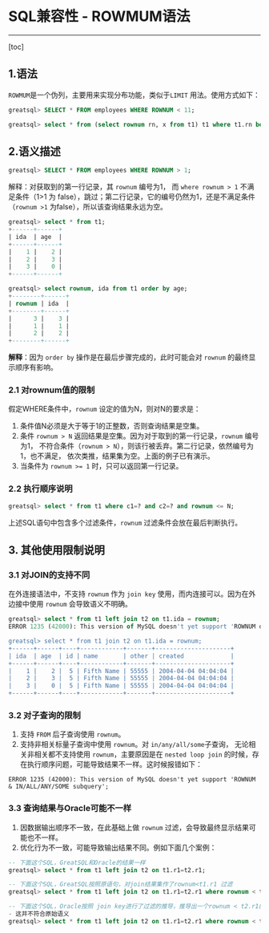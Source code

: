 # SQL兼容性 - ROWMUM语法
---

[toc]

## 1.语法

`ROWMUM`是一个伪列，主要用来实现分布功能，类似于`LIMIT` 用法。使用方式如下：

```sql
greatsql> SELECT * FROM employees WHERE ROWNUM < 11;

greatsql> select * from (select rownum rn, x from t1) t1 where t1.rn between 3 and 5;
```

## 2.语义描述

```sql
greatsql> SELECT * FROM employees WHERE ROWNUM > 1;
```

解释：对获取到的第一行记录，其 `rownum` 编号为1， 而 `where rownum > 1` 不满足条件（1>1 为 false），跳过；第二行记录，它的编号仍然为1，还是不满足条件（`rownum >1` 为false），所以该查询结果永远为空。

```sql
greatsql> select * from t1;
+------+------+
| ida  | age  |
+------+------+
|    1 |    2 |
|    2 |    3 |
|    3 |    0 |
+------+------+

greatsql> select rownum, ida from t1 order by age;
+--------+------+
| rownum | ida  |
+--------+------+
|      3 |    3 |
|      1 |    1 |
|      2 |    2 |
+--------+------+
```

**解释**：因为 `order by` 操作是在最后步骤完成的，此时可能会对 `rownum` 的最终显示顺序有影响。

### 2.1 对rownum值的限制
假定WHERE条件中，`rownum` 设定的值为N，则对N的要求是：

1. 条件值N必须是大于等于1的正整数，否则查询结果是空集。
2. 条件 `rownum > N` 返回结果是空集。因为对于取到的第一行记录，`rownum` 编号为1， 不符合条件（`rownum > N`），则该行被丢弃。第二行记录，依然编号为1，也不满足， 依次类推，结果集为空。上面的例子已有演示。
3. 当条件为 `rownum >= 1` 时，只可以返回第一行记录。


### 2.2 执行顺序说明
```sql
greatsql> select * from t1 where c1=? and c2=? and rownum <= N;
```
上述SQL语句中包含多个过滤条件，`rownum` 过滤条件会放在最后判断执行。

## 3. 其他使用限制说明

### 3.1 对JOIN的支持不同
在外连接语法中，不支持 `rownum` 作为 `join key` 使用，而内连接可以。因为在外边接中使用 `rownum` 会导致语义不明确。

```sql
greatsql> select * from t1 left join t2 on t1.ida = rownum;
ERROR 1235 (42000): This version of MySQL doesn't yet support 'ROWNUM occur in outer join on conditions.'

greatsql> select * from t1 join t2 on t1.ida = rownum;
+------+------+----+------------+-------+---------------------+
| ida  | age  | id | name       | other | created             |
+------+------+----+------------+-------+---------------------+
|    1 |    2 |  5 | Fifth Name | 55555 | 2004-04-04 04:04:04 |
|    2 |    3 |  5 | Fifth Name | 55555 | 2004-04-04 04:04:04 |
|    3 |    0 |  5 | Fifth Name | 55555 | 2004-04-04 04:04:04 |
+------+------+----+------------+-------+---------------------+
```

### 3.2 对子查询的限制
1. 支持 `FROM` 后子查询使用 `rownum`。
2. 支持非相关标量子查询中使用 `rownum`。对 `in/any/all/some`子查询， 无论相关非相关都不支持使用 `rownum`，主要原因是在 `nested loop join` 的时候，存在执行顺序问题，可能导致结果不一样。这时候报错如下：
```
ERROR 1235 (42000): This version of MySQL doesn't yet support 'ROWNUM & IN/ALL/ANY/SOME subquery';
```

### 3.3 查询结果与Oracle可能不一样
1. 因数据输出顺序不一致，在此基础上做 `rownum` 过滤，会导致最终显示结果可能也不一样。
2. 优化行为不一致，可能导致输出结果不同。例如下面几个案例：
```sql
-- 下面这个SQL，GreatSQL和Oracle的结果一样
greatsql> select * from t1 left join t2 on t1.r1=t2.r1; 

-- 下面这个SQL，GreatSQL按照原语句，对join结果集作了rownum<t1.r1 过滤
greatsql> select * from t1 left join t2 on t1.r1=t2.r1 where rownum < t1.r1;

-- 下面这个SQL，Oracle按照 join key进行了过滤的推导，推导出一个rownum < t2.r1的过滤，这样，就将最终结果集中t2表产生的null行都过滤掉了
- 这并不符合原始语义
greatsql> select * from t1 left join t2 on t1.r1=t2.r1 where rownum < t1.r1;
```

